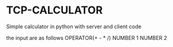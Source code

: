 # TCP-CALCULATOR
Simple calculator in python with server and client code

the input are as follows
  OPERATOR(+ - * /)
  NUMBER 1
  NUMBER 2
  
